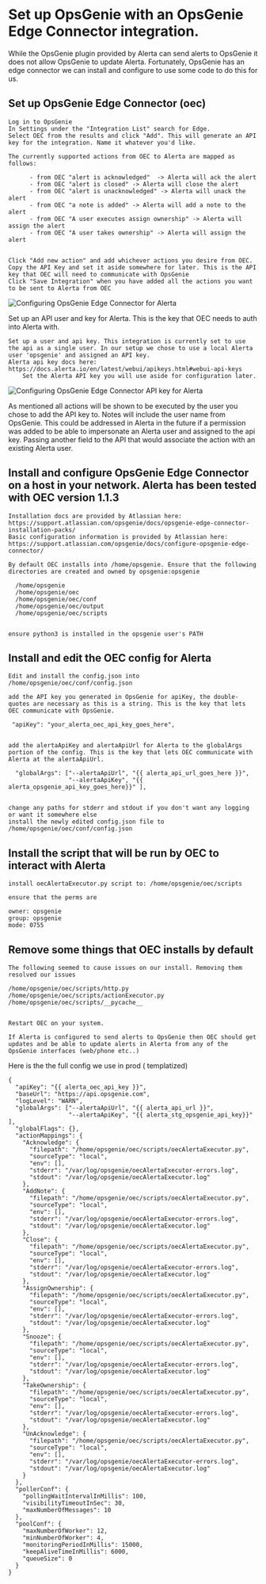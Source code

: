 Set up OpsGenie with an OpsGenie Edge Connector integration.
==================


While the OpsGenie plugin provided by Alerta can send alerts to OpsGenie it does not allow OpsGenie to update Alerta. 
Fortunately, OpsGenie has an edge connector we can install and configure to use some code to do this for us. 


Set up OpsGenie Edge Connector (oec) 
------------------

    Log in to OpsGenie
    In Settings under the "Integration List" search for Edge.
    Select OEC from the results and click "Add". This will generate an API key for the integration. Name it whatever you'd like.

    The currently supported actions from OEC to Alerta are mapped as follows:

          - from OEC "alert is acknowledged"  -> Alerta will ack the alert
          - from OEC "alert is closed" -> Alerta will close the alert
          - from OEC "alert is unacknowledged" -> Alerta will unack the alert  
          - from OEC "a note is added" -> Alerta will add a note to the alert  
          - from OEC "A user executes assign ownership" -> Alerta will assign the alert  
          - from OEC "A user takes ownership" -> Alerta will assign the alert   


    Click "Add new action" and add whichever actions you desire from OEC.
    Copy the API Key and set it aside somewhere for later. This is the API key that OEC will need to communicate with OpsGenie
    Click "Save Integration" when you have added all the actions you want to be sent to Alerta from OEC


![Configuring OpsGenie Edge Connector for Alerta](./images/2.png)

Set up an API user and key for Alerta. This is the key that OEC needs to auth into Alerta with.

    Set up a user and api key. This integration is currently set to use the api as a single user. In our setup we chose to use a local Alerta user 'opsgenie' and assigned an API key.
    Alerta api key docs here: https://docs.alerta.io/en/latest/webui/apikeys.html#webui-api-keys
        Set the Alerta API key you will use aside for configuration later.

![Configuring OpsGenie Edge Connector API key for Alerta](./images/3.png)


As mentioned all actions will be shown to be executed by the user you chose to add the API key to. Notes will include the user name from OpsGenie.  This could be addressed in Alerta in the future if a permission was added to be able to impersonate an Alerta user and assigned to the api key. Passing another field to the API that would associate the action with an existing Alerta user.


Install and configure OpsGenie Edge Connector on a host in your network. Alerta has been tested with OEC version 1.1.3
------------------

    Installation docs are provided by Atlassian here: https://support.atlassian.com/opsgenie/docs/opsgenie-edge-connector-installation-packs/
    Basic configuration information is provided by Atlassian here: https://support.atlassian.com/opsgenie/docs/configure-opsgenie-edge-connector/

    By default OEC installs into /home/opsgenie. Ensure that the following directories are created and owned by opsgenie:opsgenie

      /home/opsgenie
      /home/opsgenie/oec
      /home/opsgenie/oec/conf
      /home/opsgenie/oec/output
      /home/opsgenie/oec/scripts


    ensure python3 is installed in the opsgenie user's PATH

Install and edit the OEC config for Alerta
------------------

    Edit and install the config.json into /home/opsgenie/oec/conf/config.json

    add the API key you generated in OpsGenie for apiKey, the double-quotes are necessary as this is a string. This is the key that lets OEC communicate with OpsGenie.

     "apiKey": "your_alerta_oec_api_key_goes_here",


    add the alertaApiKey and alertaApiUrl for Alerta to the globalArgs portion of the config. This is the key that lets OEC communicate with Alerta at the alertaApiUrl.

      "globalArgs": ["--alertaApiUrl", "{{ alerta_api_url_goes_here }}",
                     "--alertaApiKey", "{{ alerta_opsgenie_api_key_goes_here}}" ],


    change any paths for stderr and stdout if you don't want any logging or want it somewhere else
    install the newly edited config.json file to /home/opsgenie/oec/conf/config.json

Install the script that will be run by OEC to interact with Alerta
------------------

    install oecAlertaExecutor.py script to: /home/opsgenie/oec/scripts

    ensure that the perms are

    owner: opsgenie
    group: opsgenie
    mode: 0755



Remove some things that OEC installs by default
------------------

    The following seemed to cause issues on our install. Removing them resolved our issues

    /home/opsgenie/oec/scripts/http.py
    /home/opsgenie/oec/scripts/actionExecutor.py
    /home/opsgenie/oec/scripts/__pycache__


    Restart OEC on your system.

    If Alerta is configured to send alerts to OpsGenie then OEC should get updates and be able to update alerts in Alerta from any of the OpsGenie interfaces (web/phone etc..)


Here is the the full config we use in prod ( templatized)


    {
      "apiKey": "{{ alerta_oec_api_key }}",
      "baseUrl": "https://api.opsgenie.com",
      "logLevel": "WARN",
      "globalArgs": ["--alertaApiUrl", "{{ alerta_api_url }}",
                     "--alertaApiKey", "{{ alerta_stg_opsgenie_api_key}}" ],
      "globalFlags": {},
      "actionMappings": {
        "Acknowledge": {
          "filepath": "/home/opsgenie/oec/scripts/oecAlertaExecutor.py",
          "sourceType": "local",
          "env": [],
          "stderr": "/var/log/opsgenie/oecAlertaExecutor-errors.log",
          "stdout": "/var/log/opsgenie/oecAlertaExecutor.log"
        },
        "AddNote": {
          "filepath": "/home/opsgenie/oec/scripts/oecAlertaExecutor.py",
          "sourceType": "local",
          "env": [],
          "stderr": "/var/log/opsgenie/oecAlertaExecutor-errors.log",
          "stdout": "/var/log/opsgenie/oecAlertaExecutor.log"
        },
        "Close": {
          "filepath": "/home/opsgenie/oec/scripts/oecAlertaExecutor.py",
          "sourceType": "local",
          "env": [],
          "stderr": "/var/log/opsgenie/oecAlertaExecutor-errors.log",
          "stdout": "/var/log/opsgenie/oecAlertaExecutor.log"
        },
        "AssignOwnership": {
          "filepath": "/home/opsgenie/oec/scripts/oecAlertaExecutor.py",
          "sourceType": "local",
          "env": [],
          "stderr": "/var/log/opsgenie/oecAlertaExecutor-errors.log",
          "stdout": "/var/log/opsgenie/oecAlertaExecutor.log"
        },
        "Snooze": {
          "filepath": "/home/opsgenie/oec/scripts/oecAlertaExecutor.py",
          "sourceType": "local",
          "env": [],
          "stderr": "/var/log/opsgenie/oecAlertaExecutor-errors.log",
          "stdout": "/var/log/opsgenie/oecAlertaExecutor.log"
        },
        "TakeOwnership": {
          "filepath": "/home/opsgenie/oec/scripts/oecAlertaExecutor.py",
          "sourceType": "local",
          "env": [],
          "stderr": "/var/log/opsgenie/oecAlertaExecutor-errors.log",
          "stdout": "/var/log/opsgenie/oecAlertaExecutor.log"
        },
        "UnAcknowledge": {
          "filepath": "/home/opsgenie/oec/scripts/oecAlertaExecutor.py",
          "sourceType": "local",
          "env": [],
          "stderr": "/var/log/opsgenie/oecAlertaExecutor-errors.log",
          "stdout": "/var/log/opsgenie/oecAlertaExecutor.log"
        }
      },
      "pollerConf": {
        "pollingWaitIntervalInMillis": 100,
        "visibilityTimeoutInSec": 30,
        "maxNumberOfMessages": 10
      },
      "poolConf": {
        "maxNumberOfWorker": 12,
        "minNumberOfWorker": 4,
        "monitoringPeriodInMillis": 15000,
        "keepAliveTimeInMillis": 6000,
        "queueSize": 0
      }
    }

